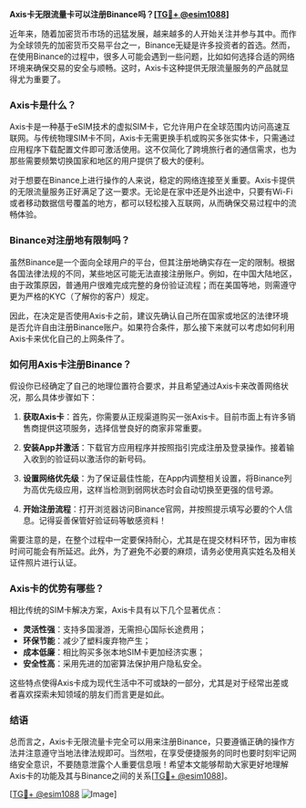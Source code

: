 **Axis卡无限流量卡可以注册Binance吗？[[TG💪+ @esim1088](https://t.me/s/esim1088)]**

近年来，随着加密货币市场的迅猛发展，越来越多的人开始关注并参与其中。而作为全球领先的加密货币交易平台之一，Binance无疑是许多投资者的首选。然而，在使用Binance的过程中，很多人可能会遇到一些问题，比如如何选择合适的网络环境来确保交易的安全与顺畅。这时，Axis卡这种提供无限流量服务的产品就显得尤为重要了。

### Axis卡是什么？

Axis卡是一种基于eSIM技术的虚拟SIM卡，它允许用户在全球范围内访问高速互联网。与传统物理SIM卡不同，Axis卡无需更换手机或购买多张实体卡，只需通过应用程序下载配置文件即可激活使用。这不仅简化了跨境旅行者的通信需求，也为那些需要频繁切换国家和地区的用户提供了极大的便利。

对于想要在Binance上进行操作的人来说，稳定的网络连接至关重要。Axis卡提供的无限流量服务正好满足了这一要求。无论是在家中还是外出途中，只要有Wi-Fi或者移动数据信号覆盖的地方，都可以轻松接入互联网，从而确保交易过程中的流畅体验。

### Binance对注册地有限制吗？

虽然Binance是一个面向全球用户的平台，但其注册地确实存在一定的限制。根据各国法律法规的不同，某些地区可能无法直接注册账户。例如，在中国大陆地区，由于政策原因，普通用户很难完成完整的身份验证流程；而在美国等地，则需遵守更为严格的KYC（了解你的客户）规定。

因此，在决定是否使用Axis卡之前，建议先确认自己所在国家或地区的法律环境是否允许自由注册Binance账户。如果符合条件，那么接下来就可以考虑如何利用Axis卡来优化自己的上网条件了。

### 如何用Axis卡注册Binance？

假设你已经确定了自己的地理位置符合要求，并且希望通过Axis卡来改善网络状况，那么具体步骤如下：

1. **获取Axis卡**：首先，你需要从正规渠道购买一张Axis卡。目前市面上有许多销售商提供这项服务，选择信誉良好的商家非常重要。
   
2. **安装App并激活**：下载官方应用程序并按照指引完成注册及登录操作。接着输入收到的验证码以激活你的新号码。

3. **设置网络优先级**：为了保证最佳性能，在App内调整相关设置，将Binance列为高优先级应用，这样当检测到弱网状态时会自动切换至更强的信号源。

4. **开始注册流程**：打开浏览器访问Binance官网，并按照提示填写必要的个人信息。记得妥善保管好验证码等敏感资料！

需要注意的是，在整个过程中一定要保持耐心，尤其是在提交材料环节，因为审核时间可能会有所延迟。此外，为了避免不必要的麻烦，请务必使用真实姓名及相关证件照片进行认证。

### Axis卡的优势有哪些？

相比传统的SIM卡解决方案，Axis卡具有以下几个显著优点：

- **灵活性强**：支持多国漫游，无需担心国际长途费用；
- **环保节能**：减少了塑料废弃物产生；
- **成本低廉**：相比购买多张本地SIM卡更加经济实惠；
- **安全性高**：采用先进的加密算法保护用户隐私安全。

这些特点使得Axis卡成为现代生活中不可或缺的一部分，尤其是对于经常出差或者喜欢探索未知领域的朋友们而言更是如此。

### 结语

总而言之，Axis卡无限流量卡完全可以用来注册Binance，只要遵循正确的操作方法并注意遵守当地法律法规即可。当然啦，在享受便捷服务的同时也要时刻牢记网络安全意识，不要随意泄露个人重要信息哦！希望本文能够帮助大家更好地理解Axis卡的功能及其与Binance之间的关系[[TG💪+ @esim1088](https://t.me/s/esim1088)]。

[[TG💪+ @esim1088](https://t.me/s/esim1088) ![Image](https://i.postimg.cc/4NQfJmqS/Snipaste-2025-05-13-00-14-12.png)]